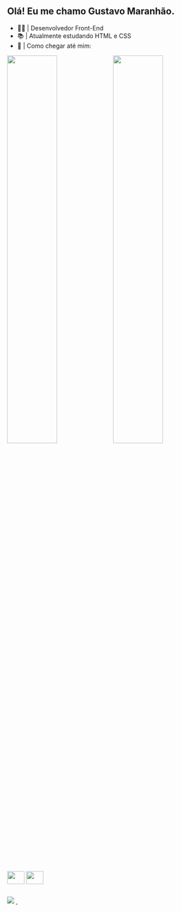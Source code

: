 ## Olá! Eu me chamo Gustavo Maranhão.

- 👨‍💻 | Desenvolvedor Front-End
- 📚 | Atualmente estudando HTML e CSS
- 📌 | Como chegar até mim: 
 

<div>
  <a href="https://github.com/Gustavo0530"></a>
<img width="48%" src="https://github-readme-stats.vercel.app/api?username=Gustavo0530&show_icons=true&theme=dracula" alt="">
  <img width="48%" src="https://github-readme-stats.vercel.app/api/top-langs/?username=Gustavo0530&layout=compact&show_icons=true&theme=dracula" alt="">
  <div>
   <div style="display: inline-block;"><br>
    <img align="center" alt="" height="30" width="40" src="https://cdn.jsdelivr.net/gh/devicons/devicon/icons/html5/html5-original.svg">
          <img align="center" alt="" height="30" width="40" src="https://cdn.jsdelivr.net/gh/devicons/devicon/icons/css3/css3-original.svg">   
   </div>
   
   ##
   
   <div>
<a href="https://github.com/Gustavo0530" alt""> <img src="https://img.shields.io/badge/GitHub-100000?style=for-the-badge&logo=github&logoColor=white" alt""></a>
<a href="https://www.instagram.com/Gustavo_0530/" target="_blank"> <img src="https://img.shields.io/badge/Instagram-E4405F?style=for-the-badge&logo=instagram&logoColor=white" alt=""> </a>
<a href="" target="_blank"> <img src="https://img.shields.io/badge/Discord-7289DA?style=for-the-badge&logo=discord&logoColor=white" alt=""></a>
<a href="https://www.linkedin.com/in/gustavo-maranh%C3%A3o-893925245/" target="_blank"> <img src="https://img.shields.io/badge/LinkedIn-0077B5?style=for-the-badge&logo=linkedin&logoColor=white" alt=""></a>
    <div>
